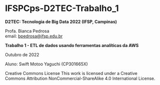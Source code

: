 # IFSPCps-D2TEC-Trabalho_1
**D2TEC: Tecnologia de Big Data 2022 (IFSP, Campinas)**

Profa. Bianca Pedrosa<br>
email: bpedrosa@ifsp.edu.br

**Trabalho 1 - ETL de dados usando ferramentas analíticas da AWS**

Outubro de 2022

Aluno: Swift Motoo Yaguchi (CP301665X)

Creative Commons License This work is licensed under a Creative Commons Attribution
NonCommercial-ShareAlike 4.0 International License.
